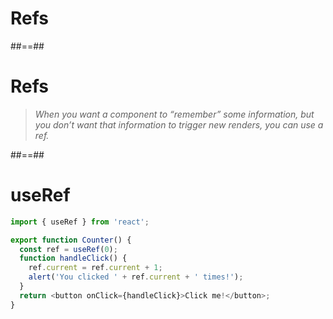 <!-- .slide: class="transition" -->

# Refs

##==##

<!-- .slide: class="quote-slide" -->

# Refs

<blockquote>
<cite>
When you want a component to “remember” some information, but you don’t want that information to trigger new renders, you can use a ref.
</cite>
</blockquote>

##==##

<!-- .slide: class="with-code" -->

# useRef

```TypeScript
import { useRef } from 'react';

export function Counter() {
  const ref = useRef(0);
  function handleClick() {
    ref.current = ref.current + 1;
    alert('You clicked ' + ref.current + ' times!');
  }
  return <button onClick={handleClick}>Click me!</button>;
}
```

<!-- .element: class="big-code" -->
